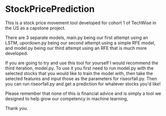 # StockPricePrediction

This is a stock price movement tool developed for cohort 1 of TechWise in the US as a capstone project. 

There are 3 separate models, main.py being our first attempt using an LSTM, upordown.py being our second attempt using a simple RFE model, and model.py being our third attempt using an RFE that is much more developed.

If you are going to try and use this tool for yourself I would recommend the third iteration, model.py. To use it you first need to run model.py with the selected stocks that you would like to train the model with, then take the selected features and input those as the parameters for riseorfall.py. Then you can run riseorfall.py and get a prediction for whatever stocks you'd like!

Please remember that none of this is financial advice and is simply a tool we designed to help grow our competency in machine learning, 

Thank you. 
